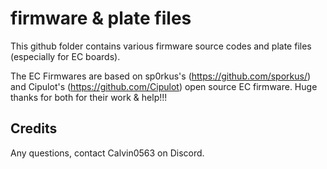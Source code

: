 # firmware & plate files

This github folder contains various firmware source codes and plate files (especially for EC boards).

The EC Firmwares are based on sp0rkus's (https://github.com/sporkus/) and Cipulot's (https://github.com/Cipulot) open source EC firmware. Huge thanks for both for their work & help!!! 

## Credits

Any questions, contact Calvin0563 on Discord. 